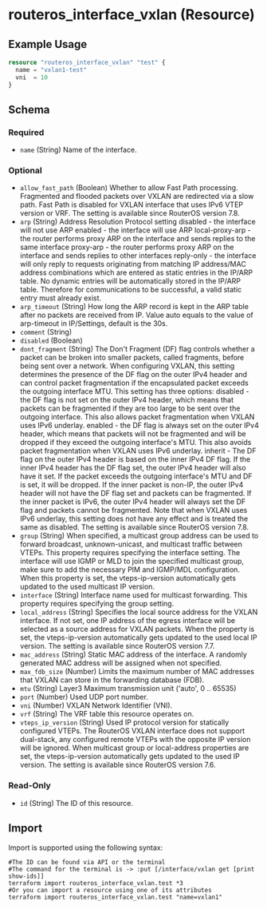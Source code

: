 # routeros_interface_vxlan (Resource)


## Example Usage
```terraform
resource "routeros_interface_vxlan" "test" {
  name = "vxlan1-test"
  vni  = 10
}
```

<!-- schema generated by tfplugindocs -->
## Schema

### Required

- `name` (String) Name of the interface.

### Optional

- `allow_fast_path` (Boolean) Whether to allow Fast Path processing. Fragmented and flooded packets over VXLAN are redirected via a slow path. Fast Path is disabled for VXLAN interface that uses IPv6 VTEP version or VRF. The setting is available since RouterOS version 7.8.
- `arp` (String) Address Resolution Protocol setting disabled - the interface will not use ARP enabled - the interface will use ARP local-proxy-arp - the router performs proxy ARP on the interface and sends replies to the same interface proxy-arp - the router performs proxy ARP on the interface and sends replies to other interfaces reply-only - the interface will only reply to requests originating from matching IP address/MAC address combinations which are entered as static entries in the IP/ARP table. No dynamic entries will be automatically stored in the IP/ARP table. Therefore for communications to be successful, a valid static entry must already exist.
- `arp_timeout` (String) How long the ARP record is kept in the ARP table after no packets are received from IP. Value auto equals to the value of arp-timeout in IP/Settings, default is the 30s.
- `comment` (String)
- `disabled` (Boolean)
- `dont_fragment` (String) The Don't Fragment (DF) flag controls whether a packet can be broken into smaller packets, called fragments, before being sent over a network. When configuring VXLAN, this setting determines the presence of the DF flag on the outer IPv4 header and can control packet fragmentation if the encapsulated packet exceeds the outgoing interface MTU. This setting has three options: disabled - the DF flag is not set on the outer IPv4 header, which means that packets can be fragmented if they are too large to be sent over the outgoing interface. This also allows packet fragmentation when VXLAN uses IPv6 underlay. enabled - the DF flag is always set on the outer IPv4 header, which means that packets will not be fragmented and will be dropped if they exceed the outgoing interface's MTU. This also avoids packet fragmentation when VXLAN uses IPv6 underlay. inherit - The DF flag on the outer IPv4 header is based on the inner IPv4 DF flag. If the inner IPv4 header has the DF flag set, the outer IPv4 header will also have it set. If the packet exceeds the outgoing interface's MTU and DF is set, it will be dropped. If the inner packet is non-IP, the outer IPv4 header will not have the DF flag set and packets can be fragmented. If the inner packet is IPv6, the outer IPv4 header will always set the DF flag and packets cannot be fragmented. Note that when VXLAN uses IPv6 underlay, this setting does not have any effect and is treated the same as disabled. The setting is available since RouterOS version 7.8.
- `group` (String) When specified, a multicast group address can be used to forward broadcast, unknown-unicast, and multicast traffic between VTEPs. This property requires specifying the interface setting. The interface will use IGMP or MLD to join the specified multicast group, make sure to add the necessary PIM and IGMP/MDL configuration. When this property is set, the vteps-ip-version automatically gets updated to the used multicast IP version.
- `interface` (String) Interface name used for multicast forwarding. This property requires specifying the group setting.
- `local_address` (String) Specifies the local source address for the VXLAN interface. If not set, one IP address of the egress interface will be selected as a source address for VXLAN packets. When the property is set, the vteps-ip-version automatically gets updated to the used local IP version. The setting is available since RouterOS version 7.7.
- `mac_address` (String) Static MAC address of the interface. A randomly generated MAC address will be assigned when not specified.
- `max_fdb_size` (Number) Limits the maximum number of MAC addresses that VXLAN can store in the forwarding database (FDB).
- `mtu` (String) Layer3 Maximum transmission unit ('auto', 0 .. 65535)
- `port` (Number) Used UDP port number.
- `vni` (Number) VXLAN Network Identifier (VNI).
- `vrf` (String) The VRF table this resource operates on.
- `vteps_ip_version` (String) Used IP protocol version for statically configured VTEPs. The RouterOS VXLAN interface does not support dual-stack, any configured remote VTEPs with the opposite IP version will be ignored. When multicast group or local-address properties are set, the vteps-ip-version automatically gets updated to the used IP version. The setting is available since RouterOS version 7.6.

### Read-Only

- `id` (String) The ID of this resource.

## Import
Import is supported using the following syntax:
```shell
#The ID can be found via API or the terminal
#The command for the terminal is -> :put [/interface/vxlan get [print show-ids]]
terraform import routeros_interface_vxlan.test *3
#Or you can import a resource using one of its attributes
terraform import routeros_interface_vxlan.test "name=vxlan1"
```
